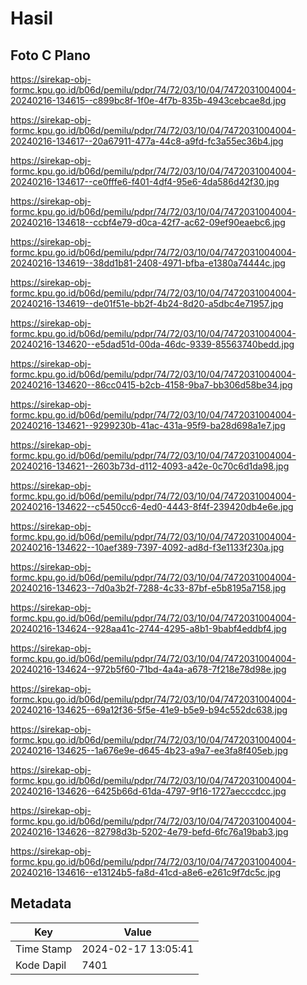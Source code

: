 # Hasil

## Foto C Plano

https://sirekap-obj-formc.kpu.go.id/b06d/pemilu/pdpr/74/72/03/10/04/7472031004004-20240216-134615--c899bc8f-1f0e-4f7b-835b-4943cebcae8d.jpg

https://sirekap-obj-formc.kpu.go.id/b06d/pemilu/pdpr/74/72/03/10/04/7472031004004-20240216-134617--20a67911-477a-44c8-a9fd-fc3a55ec36b4.jpg

https://sirekap-obj-formc.kpu.go.id/b06d/pemilu/pdpr/74/72/03/10/04/7472031004004-20240216-134617--ce0fffe6-f401-4df4-95e6-4da586d42f30.jpg

https://sirekap-obj-formc.kpu.go.id/b06d/pemilu/pdpr/74/72/03/10/04/7472031004004-20240216-134618--ccbf4e79-d0ca-42f7-ac62-09ef90eaebc6.jpg

https://sirekap-obj-formc.kpu.go.id/b06d/pemilu/pdpr/74/72/03/10/04/7472031004004-20240216-134619--38dd1b81-2408-4971-bfba-e1380a74444c.jpg

https://sirekap-obj-formc.kpu.go.id/b06d/pemilu/pdpr/74/72/03/10/04/7472031004004-20240216-134619--de01f51e-bb2f-4b24-8d20-a5dbc4e71957.jpg

https://sirekap-obj-formc.kpu.go.id/b06d/pemilu/pdpr/74/72/03/10/04/7472031004004-20240216-134620--e5dad51d-00da-46dc-9339-85563740bedd.jpg

https://sirekap-obj-formc.kpu.go.id/b06d/pemilu/pdpr/74/72/03/10/04/7472031004004-20240216-134620--86cc0415-b2cb-4158-9ba7-bb306d58be34.jpg

https://sirekap-obj-formc.kpu.go.id/b06d/pemilu/pdpr/74/72/03/10/04/7472031004004-20240216-134621--9299230b-41ac-431a-95f9-ba28d698a1e7.jpg

https://sirekap-obj-formc.kpu.go.id/b06d/pemilu/pdpr/74/72/03/10/04/7472031004004-20240216-134621--2603b73d-d112-4093-a42e-0c70c6d1da98.jpg

https://sirekap-obj-formc.kpu.go.id/b06d/pemilu/pdpr/74/72/03/10/04/7472031004004-20240216-134622--c5450cc6-4ed0-4443-8f4f-239420db4e6e.jpg

https://sirekap-obj-formc.kpu.go.id/b06d/pemilu/pdpr/74/72/03/10/04/7472031004004-20240216-134622--10aef389-7397-4092-ad8d-f3e1133f230a.jpg

https://sirekap-obj-formc.kpu.go.id/b06d/pemilu/pdpr/74/72/03/10/04/7472031004004-20240216-134623--7d0a3b2f-7288-4c33-87bf-e5b8195a7158.jpg

https://sirekap-obj-formc.kpu.go.id/b06d/pemilu/pdpr/74/72/03/10/04/7472031004004-20240216-134624--928aa41c-2744-4295-a8b1-9babf4eddbf4.jpg

https://sirekap-obj-formc.kpu.go.id/b06d/pemilu/pdpr/74/72/03/10/04/7472031004004-20240216-134624--972b5f60-71bd-4a4a-a678-7f218e78d98e.jpg

https://sirekap-obj-formc.kpu.go.id/b06d/pemilu/pdpr/74/72/03/10/04/7472031004004-20240216-134625--69a12f36-5f5e-41e9-b5e9-b94c552dc638.jpg

https://sirekap-obj-formc.kpu.go.id/b06d/pemilu/pdpr/74/72/03/10/04/7472031004004-20240216-134625--1a676e9e-d645-4b23-a9a7-ee3fa8f405eb.jpg

https://sirekap-obj-formc.kpu.go.id/b06d/pemilu/pdpr/74/72/03/10/04/7472031004004-20240216-134626--6425b66d-61da-4797-9f16-1727aecccdcc.jpg

https://sirekap-obj-formc.kpu.go.id/b06d/pemilu/pdpr/74/72/03/10/04/7472031004004-20240216-134626--82798d3b-5202-4e79-befd-6fc76a19bab3.jpg

https://sirekap-obj-formc.kpu.go.id/b06d/pemilu/pdpr/74/72/03/10/04/7472031004004-20240216-134616--e13124b5-fa8d-41cd-a8e6-e261c9f7dc5c.jpg


## Metadata

| Key        | Value               |
| ---------- | ------------------- |
| Time Stamp | 2024-02-17 13:05:41 |
| Kode Dapil | 7401                |



